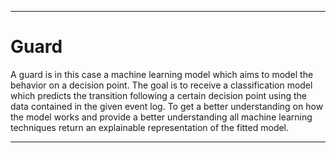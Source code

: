 ---
# Guard #
A guard is in this case a machine learning model which aims to model the behavior on a decision point. The goal is to receive a classification model which predicts the transition following a certain decision point using the data contained in the given event log. To get a better understanding on how the model works and provide a better understanding all machine learning techniques return an explainable representation of the fitted model. 

---